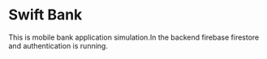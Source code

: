 # Swift Bank
This is mobile bank application simulation.In the backend firebase firestore and authentication is running.
